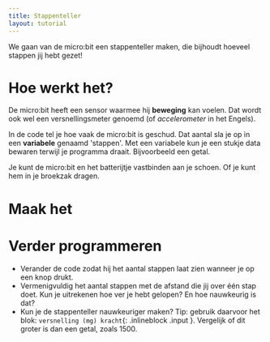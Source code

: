 ```yaml
---
title: Stappenteller
layout: tutorial
---
```


We gaan van de micro:bit een stappenteller maken, die bijhoudt hoeveel stappen jij hebt gezet!

# Hoe werkt het?

De micro:bit heeft een sensor waarmee hij **beweging** kan voelen. Dat wordt ook wel een versnellingsmeter genoemd (of *accelerometer* in het Engels).

In de code tel je hoe vaak de micro:bit is geschud. Dat aantal sla je op in een **variabele** genaamd 'stappen'. 
Met een variabele kun je een stukje data bewaren terwijl je programma draait. Bijvoorbeeld een getal.

Je kunt de micro:bit en het batterijtje vastbinden aan je schoen. Of je kunt hem in je broekzak dragen.

# Maak het

# Verder programmeren

* Verander de code zodat hij het aantal stappen laat zien wanneer je op een knop drukt.
* Vermenigvuldig het aantal stappen met de afstand die jij over één stap doet. Kun je uitrekenen hoe ver je hebt gelopen? En hoe nauwkeurig is dat?
* Kun je de stappenteller nauwkeuriger maken? Tip: gebruik daarvoor het blok: `versnelling (mg) kracht`{: .inlineblock .input }. Vergelijk of dit groter is dan een getal, zoals 1500.
